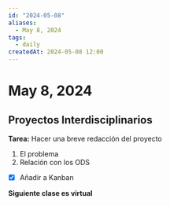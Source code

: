 ```yaml
---
id: "2024-05-08"
aliases:
  - May 8, 2024
tags:
  - daily
createdAt: 2024-05-08 12:00
---
```


# May 8, 2024

## Proyectos Interdisciplinarios

**Tarea:** Hacer una breve redacción del proyecto

1. El problema
2. Relación con los ODS

- [x] Añadir a Kanban

**Siguiente clase es virtual**

